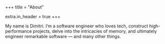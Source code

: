 +++
title = "About"

extra.in_header = true
+++

My name is Dimitri. I’m a software engineer who loves tech, construct high-performance projects, delve into the intricacies of memory, and ultimately engineer remarkable software — and many other things.
